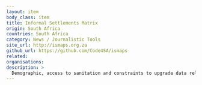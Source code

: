 ```yaml
---
layout: item
body_class: item
title: Informal Settlements Matrix
origin: South Africa
countries: South Africa
category: News / Journalistic Tools
site_url: http://ismaps.org.za
github_url: https://github.com/Code4SA/ismaps
related: 
organisations: 
description: >
  Demographic, access to sanitation and constraints to upgrade data related to the City of Cape Town's informal settlements in an interactive map visualisation
---
```

